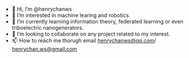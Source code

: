 - 👋 Hi, I’m @henrychanws
- 👀 I’m interested in machine learing and robotics.
- 🌱 I’m currently learning information theory, federated learning or even triboelectric nanogenerators. 
- 💞️ I’m looking to collaborate on any project related to my interest. 
- 📫 How to reach me thorugh email henrychanws@qq.com/ henrychan.ws@gmail.com 

<!---
henrychanws/henrychanws is a ✨ special ✨ repository because its `README.md` (this file) appears on your GitHub profile.
You can click the Preview link to take a look at your changes.
--->
